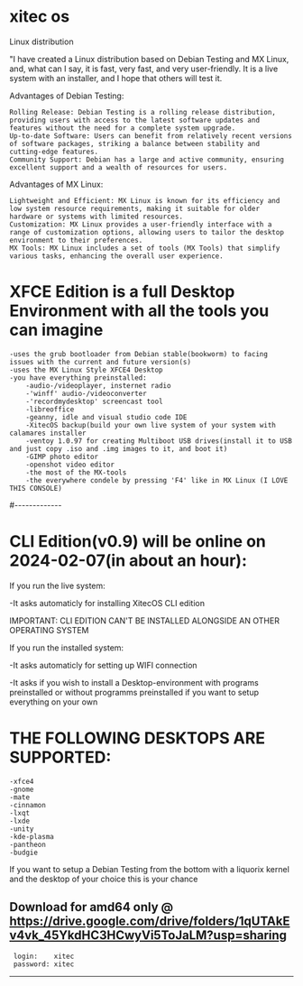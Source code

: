 # xitec os
Linux distribution

"I have created a Linux distribution based on Debian Testing and MX Linux, and, what can I say, it is fast, very fast, and very user-friendly. It is a live system with an installer, and I hope that others will test it.

Advantages of Debian Testing:

    Rolling Release: Debian Testing is a rolling release distribution, providing users with access to the latest software updates and features without the need for a complete system upgrade.
    Up-to-date Software: Users can benefit from relatively recent versions of software packages, striking a balance between stability and cutting-edge features.
    Community Support: Debian has a large and active community, ensuring excellent support and a wealth of resources for users.

Advantages of MX Linux:

    Lightweight and Efficient: MX Linux is known for its efficiency and low system resource requirements, making it suitable for older hardware or systems with limited resources.
    Customization: MX Linux provides a user-friendly interface with a range of customization options, allowing users to tailor the desktop environment to their preferences.
    MX Tools: MX Linux includes a set of tools (MX Tools) that simplify various tasks, enhancing the overall user experience.

# XFCE Edition is a full Desktop Environment with all the tools you can imagine

    -uses the grub bootloader from Debian stable(bookworm) to facing issues with the current and future version(s)
    -uses the MX Linux Style XFCE4 Desktop
    -you have everything preinstalled:
        -audio-/videoplayer, insternet radio
        -'winff' audio-/videoconverter
        -'recordmydesktop' screencast tool
        -libreoffice
        -geanny, idle and visual studio code IDE
        -XitecOS backup(build your own live system of your system with calamares installer
        -ventoy 1.0.97 for creating Multiboot USB drives(install it to USB and just copy .iso and .img images to it, and boot it)
        -GIMP photo editor
        -openshot video editor
        -the most of the MX-tools
        -the everywhere condele by pressing 'F4' like in MX Linux (I LOVE THIS CONSOLE)
        
#-------------

# CLI Edition(v0.9) will be online on 2024-02-07(in about an hour):

If you run the live system:

-It asks automaticly for installing XitecOS CLI edition

IMPORTANT: CLI EDITION CAN'T BE INSTALLED ALONGSIDE AN OTHER OPERATING SYSTEM

If you run the installed system:

-It asks automaticly for setting up WIFI connection

-It asks if you wish to install a Desktop-environment
    with programs preinstalled
    or without programms preinstalled if you want to setup everything on your own

# THE FOLLOWING DESKTOPS ARE SUPPORTED:

    -xfce4
    -gnome
    -mate
    -cinnamon
    -lxqt
    -lxde
    -unity
    -kde-plasma
    -pantheon
    -budgie


If you want to setup a Debian Testing from the bottom with a liquorix kernel and the desktop of your choice this is your chance

Download for amd64 only @ https://drive.google.com/drive/folders/1qUTAkEv4vk_45YkdHC3HCwyVi5ToJaLM?usp=sharing
----------------------------------------------------
     login:    xitec
     password: xitec
----------------------------------------------------
